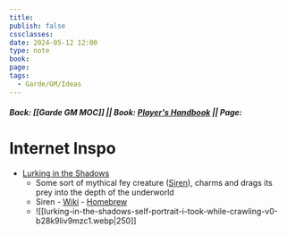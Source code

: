 ```yaml
---
title: 
publish: false
cssclasses: 
date: 2024-05-12 12:00
type: note
book: 
page: 
tags:
  - Garde/GM/Ideas
---
```

##### Back: [[Garde GM MOC]] || Book: [Player's Handbook](https://drive.google.com/drive/folders/1O5bhpYizcIT5xxAoLOuzCRht_PVS7VSG?usp=sharing) || Page: 
# Internet Inspo
- [Lurking in the Shadows](https://www.reddit.com/r/UNBGBBIIVCHIDCTIICBG/comments/1cos5r8/lurking_in_the_shadows_selfportrait_i_took_while/)
	- Some sort of mythical fey creature ([Siren](https://www.dandwiki.com/wiki/Siren_(5e_Creature))), charms and drags its prey into the depth of the underworld
	- Siren - [Wiki](http://dnd5e.wikidot.com/lineage:siren) - [Homebrew](https://www.dandwiki.com/wiki/Siren_(5e_Creature))
	- ![[lurking-in-the-shadows-self-portrait-i-took-while-crawling-v0-b28k9liv9mzc1.webp|250]]


